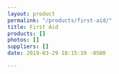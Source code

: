 ```yaml
---
layout: product
permalink: "/products/first-aid/"
title: First Aid
products: []
photos: []
suppliers: []
date: 2019-03-29 18:15:19 -0500

---
```

